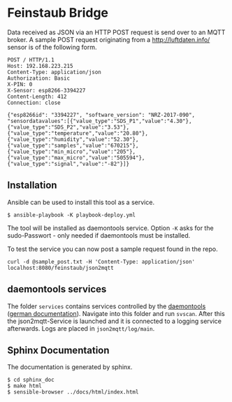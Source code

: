 Feinstaub Bridge
================

Data received as JSON via an HTTP POST request is send over to an MQTT
broker. A sample POST request originating from a http://luftdaten.info/ 
sensor is of the following form.

````
POST / HTTP/1.1
Host: 192.168.223.215
Content-Type: application/json
Authorization: Basic
X-PIN: 0
X-Sensor: esp8266-3394227
Content-Length: 412
Connection: close

{"esp8266id": "3394227", "software_version": "NRZ-2017-090", "sensordatavalues":[{"value_type":"SDS_P1","value":"4.30"},{"value_type":"SDS_P2","value":"3.53"},{"value_type":"temperature","value":"20.80"},{"value_type":"humidity","value":"52.30"},{"value_type":"samples","value":"670215"},{"value_type":"min_micro","value":"205"},{"value_type":"max_micro","value":"505594"},{"value_type":"signal","value":"-82"}]}
````

Installation
------------

Ansible can be used to install this tool as a service.

    $ ansible-playbook -K playbook-deploy.yml
    
The tool will be installed as daemontools service. Option ``-K`` asks for the 
sudo-Passwort - only needed if daemontools must be installed.

To test the service you can now post a sample request found in the
repo.

    curl -d @sample_post.txt -H 'Content-Type: application/json' localhost:8080/feinstaub/json2mqtt

daemontools services
--------------------

The folder ``services`` contains services controlled by the 
[daemontools](https://cr.yp.to/daemontools.html) 
([german documentation](https://wiki.uberspace.de/system:daemontools)).
Navigate into this folder and run ``svscan``. After this the json2mqtt-Service
is launched and it is connected to a logging service afterwards. Logs are placed in 
``json2mqtt/log/main``.

Sphinx Documentation
--------------------

The documentation is generated by sphinx. 

    $ cd sphinx_doc
    $ make html
    $ sensible-browser ../docs/html/index.html

